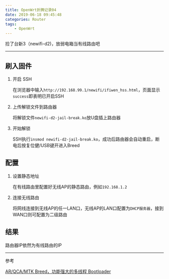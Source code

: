 ```yaml
---
title: OpenWrt折腾记录04
date: 2019-06-18 09:45:48
categories: Router
tags:
	- OpenWrt
---
```


捡了台新3（newifi-d2)，放弱电箱当有线路由吧<!-- more -->

---

## 刷入固件

1. 开启 SSH

    在浏览器中输入`http://192.168.99.1/newifi/ifiwen_hss.html`，页面显示`success`即表明已开启SSH

2. 上传解锁文件到路由器

    将解锁文件`newifi-d2-jail-break.ko`放U盘插上路由器

3. 开始解锁

    SSH执行`insmod newifi-d2-jail-break.ko`，成功后路由器会自动重启，断电后按复位健/USB键开进入Breed

## 配置

1. 设置静态地址

    在有线路由里配置好无线AP的静态路由，例如`192.168.1.2`

2. 连接无线路由

    将网线连接到无线AP的任一LAN口，无线AP的LAN口配置为`DHCP服务器`，接到WAN口则可配置为二级路由

## 结果

路由器IP依然为有线路由的IP

---

参考

[AR/QCA/MTK Breed，功能强大的多线程 Bootloader](https://www.right.com.cn/forum/thread-161906-1-1.html)
